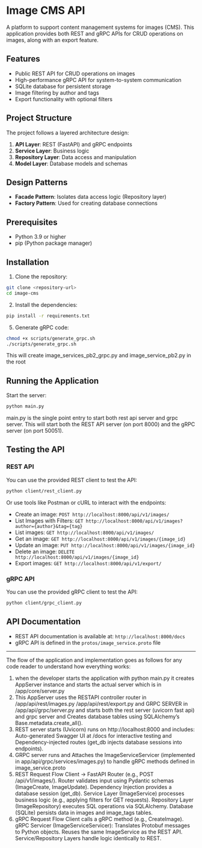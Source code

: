 # Image CMS API

A platform to support content management systems for images (CMS). This application provides both REST and gRPC APIs for CRUD operations on images, along with an export feature.

## Features

- Public REST API for CRUD operations on images
- High-performance gRPC API for system-to-system communication
- SQLite database for persistent storage
- Image filtering by author and tags
- Export functionality with optional filters

## Project Structure

The project follows a layered architecture design:

1. **API Layer**: REST (FastAPI) and gRPC endpoints
2. **Service Layer**: Business logic
3. **Repository Layer**: Data access and manipulation
4. **Model Layer**: Database models and schemas

## Design Patterns

- **Facade Pattern**: Isolates data access logic (Repository layer)
- **Factory Pattern**: Used for creating database connections

## Prerequisites

- Python 3.9 or higher
- pip (Python package manager)

## Installation

1. Clone the repository:
```bash
git clone <repository-url>
cd image-cms
```

2. Install the dependencies:
```bash
pip install -r requirements.txt
```

5. Generate gRPC code:
```bash
chmod +x scripts/generate_grpc.sh
./scripts/generate_grpc.sh
```
This will create image_services_pb2_grpc.py and image_service_pb2.py in the root 

## Running the Application

Start the server:
```bash
python main.py
```
main.py is the single point entry to start both rest api server and grpc server. 
This will start both the REST API server (on port 8000) and the gRPC server (on port 50051).

## Testing the API

### REST API

You can use the provided REST client to test the API:
```bash
python client/rest_client.py
```

Or use tools like Postman or cURL to interact with the endpoints:


- Create an image: `POST http://localhost:8000/api/v1/images/`
- List Images with Filters: `GET http://localhost:8000/api/v1/images?author={author}&tag={tag}`
- List images: `GET http://localhost:8000/api/v1/images/`
- Get an image: `GET http://localhost:8000/api/v1/images/{image_id}`
- Update an image: `PUT http://localhost:8000/api/v1/images/{image_id}`
- Delete an image: `DELETE http://localhost:8000/api/v1/images/{image_id}`
- Export images: `GET http://localhost:8000/api/v1/export/`

### gRPC API

You can use the provided gRPC client to test the API:
```bash
python client/grpc_client.py
```

## API Documentation

- REST API documentation is available at: `http://localhost:8000/docs`
- gRPC API is defined in the `protos/image_service.proto` file

------------------------------------------------------------------------------------

The flow of the application and implementation goes as follows for any code reader to understand how everything works:

1. when the developer starts the application with python main.py it creates AppServer instance and starts the actual server which is in /app/core/server.py
2. This AppServer uses the RESTAPI controller router in /app/api/rest/images.py /app/api/rest/export.py and GRPC SERVER in /app/api/grpc/server.py and starts both the rest server (uvicorn fast api) and grpc server and Creates database tables using SQLAlchemy’s Base.metadata.create_all().
3. REST server starts (Uvicorn) runs on http://localhost:8000 and includes:
Auto-generated Swagger UI at /docs for interactive testing and Dependency-injected routes (get_db injects database sessions into endpoints).
4. GRPC server runs and Attaches the ImageServiceServicer (implemented in app/api/grpc/services/images.py) to handle gRPC methods defined in image_service.proto
5.  REST Request Flow
Client -> FastAPI Router (e.g., POST /api/v1/images/).
Router validates input using Pydantic schemas (ImageCreate, ImageUpdate).
Dependency Injection provides a database session (get_db).
Service Layer (ImageService) processes business logic (e.g., applying filters for GET requests).
Repository Layer (ImageRepository) executes SQL operations via SQLAlchemy.
Database (SQLite) persists data in images and image_tags tables.
6. gRPC Request Flow
Client calls a gRPC method (e.g., CreateImage).
gRPC Servicer (ImageServiceServicer):
Translates Protobuf messages to Python objects.
Reuses the same ImageService as the REST API.
Service/Repository Layers handle logic identically to REST.

